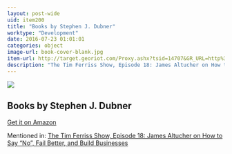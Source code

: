 ```yaml
---
layout: post-wide
uid: item200
title: "Books by Stephen J. Dubner"
worktype: "Development"
date: 2016-07-23 01:01:01
categories: object
image-url: book-cover-blank.jpg
item-url: http://target.georiot.com/Proxy.ashx?tsid=14707&GR_URL=http%3A%2F%2Fwww.amazon.com%2FStephen-J.-Dubner%2Fe%2FB001IGV4OQ%2F
description: "The Tim Ferriss Show, Episode 18: James Altucher on How to Say “No”, Fail Better, and Build Businesses"
---
```

<a href="http://target.georiot.com/Proxy.ashx?tsid=14707&GR_URL=http%3A%2F%2Fwww.amazon.com%2FStephen-J.-Dubner%2Fe%2FB001IGV4OQ%2F" target="blank"><img src="../../../../img/thumbs/book-cover-blank.jpg" class="prod-img"></a>
<h2>Books by Stephen J. Dubner</h2>
<p><a href="http://target.georiot.com/Proxy.ashx?tsid=14707&GR_URL=http%3A%2F%2Fwww.amazon.com%2FStephen-J.-Dubner%2Fe%2FB001IGV4OQ%2F" target="blank">Get it on Amazon</a><p>
<p>Mentioned in: <a href="http://fourhourworkweek.com/2014/07/11/james-altucher/" target="blank">The Tim Ferriss Show, Episode 18: James Altucher on How to Say “No”, Fail Better, and Build Businesses</a></p>

